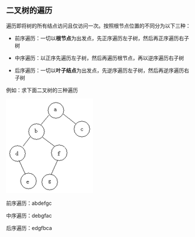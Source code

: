 
## 二叉树的遍历

遍历即将树的所有结点访问且仅访问一次。按照根节点位置的不同分为以下三种：

* 前序遍历：一切以**根节点**为出发点，先正序遍历左子树，然后再正序遍历右子树

* 中序遍历：以正序先遍历左子树，然后再遍历根节点，再以逆序遍历右子树

* 后序遍历：一切以**叶子结点**为出发点，先逆序遍历左子树，然后再逆序遍历右子树

例如：求下面二叉树的三种遍历

![](/assets/BST.gif)

前序遍历：abdefgc

中序遍历：debgfac

后序遍历：edgfbca